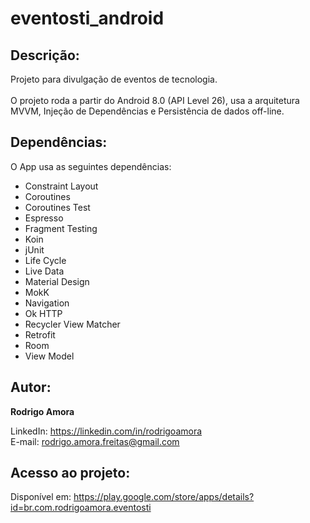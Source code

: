 # eventosti_android
Descrição:
----------
Projeto para divulgação de eventos de tecnologia.<br><br>
O projeto roda a partir do Android 8.0 (API Level 26), usa a arquitetura MVVM, Injeção de Dependências e Persistência de dados off-line.

Dependências:
-------------
O App usa as seguintes dependências:

* Constraint Layout
* Coroutines
* Coroutines Test
* Espresso
* Fragment Testing
* Koin
* jUnit
* Life Cycle
* Live Data
* Material Design
* MokK
* Navigation
* Ok HTTP
* Recycler View Matcher
* Retrofit
* Room
* View Model

Autor:
------
<b>Rodrigo Amora</b>

LinkedIn: https://linkedin.com/in/rodrigoamora <br>
E-mail: rodrigo.amora.freitas@gmail.com

Acesso ao projeto:
------------------
Disponível em: https://play.google.com/store/apps/details?id=br.com.rodrigoamora.eventosti
